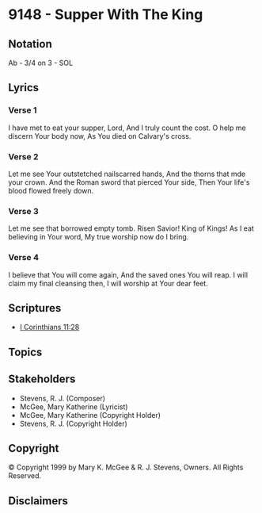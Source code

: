 # 9148 - Supper With The King

## Notation

Ab - 3/4 on 3 - SOL

## Lyrics

### Verse 1

I have met to eat your supper, Lord, And I truly count the cost. O help me discern Your body now, As You died on Calvary's cross.

### Verse 2

Let me see Your outstetched nailscarred hands, And the thorns that mde your crown. And the Roman sword that pierced Your side, Then Your life's blood flowed freely down.

### Verse 3

Let me see that borrowed empty tomb. Risen Savior! King of Kings! As I eat believing in Your word, My true worship now do I bring.

### Verse 4

I believe that You will come again, And the saved ones You will reap. I will claim my final cleansing then, I will worship at Your dear feet.


## Scriptures

- [I Corinthians 11:28](https://www.biblegateway.com/passage/?search=I%20Corinthians%2011%3A28)

## Topics


## Stakeholders

- Stevens, R. J. (Composer)
- McGee, Mary Katherine (Lyricist)
- McGee, Mary Katherine (Copyright Holder)
- Stevens, R. J. (Copyright Holder)

## Copyright

© Copyright 1999 by Mary K. McGee & R. J. Stevens, Owners. All Rights Reserved.


## Disclaimers


